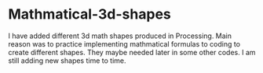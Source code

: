 # Mathmatical-3d-shapes

I have added different 3d math shapes produced in Processing.
Main reason was to practice implementing mathmatical formulas to coding to create different shapes.
They maybe needed later in some other codes.
I am still adding new shapes time to time.

